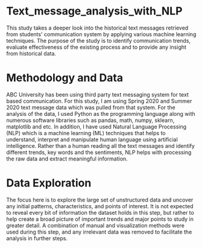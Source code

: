 # Text_message_analysis_with_NLP
   This study takes a deeper look into the historical text messages retrieved from students' communication system by applying various machine learning techniques. The purpose of the study is to identify communication trends, evaluate effectiveness of the existing process and to provide any insight from historical data.  

# Methodology and Data
   ABC University has been using third party text messaging system for text based communication. For this study, I am using Spring 2020 and Summer 2020 text message data which was pulled from that system. For the analysis of the data, I used Python as the programming language along with numerous software libraries such as pandas, math, numpy, sklearn, matplotlib and etc. In addition, I have used Natural Language Processing (NLP) which is a machine learning (ML) techniques that helps to understand, interpret and manipulate human language using artificial intelligence. Rather than a human reading all the text messages and identify different trends, key words and the sentiments, NLP helps with processing the raw data and extract meaningful information.
   
# Data Exploration 
   The focus here is to explore the large set of unstructured data and uncover any initial patterns, characteristics, and points of interest. It is not expected to reveal every bit of information the dataset holds in this step, but rather to help create a broad picture of important trends and major points to study in greater detail. A combination of manual and visualization methods were used during this step, and any irrelevant data was removed to facilitate the analysis in further steps. 
